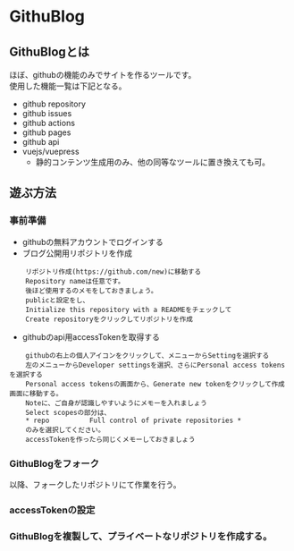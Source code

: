 # GithuBlog

## GithuBlogとは
ほぼ、githubの機能のみでサイトを作るツールです。  
使用した機能一覧は下記となる。  
* github repository  
* github issues  
* github actions  
* github pages
* github api  
* vuejs/vuepress  
    * 静的コンテンツ生成用のみ、他の同等なツールに置き換えても可。

## 遊ぶ方法
### 事前準備

* githubの無料アカウントでログインする
* ブログ公開用リポジトリを作成

```
    リポジトリ作成(https://github.com/new)に移動する
    Repository nameは任意です。
    後ほど使用するのメモをしておきましょう。
    publicと設定をし、
    Initialize this repository with a READMEをチェックして
    Create repositoryをクリックしてリポジトリを作成
```

* githubのapi用accessTokenを取得する

```
    githubの右上の個人アイコンをクリックして、メニューからSettingを選択する
    左のメニューからDeveloper settingsを選択、さらにPersonal access tokensを選択する
    Personal access tokensの画面から、Generate new tokenをクリックして作成画面に移動する。
    Noteに、ご自身が認識しやすいようにメモーを入れましょう
    Select scopesの部分は、
    * repo          Full control of private repositories *
    のみを選択してください。
    accessTokenを作ったら同じくメモーしておきましょう
```

### GithuBlogをフォーク
以降、フォークしたリポジトリにて作業を行う。
### accessTokenの設定


### GithuBlogを複製して、プライベートなリポジトリを作成する。